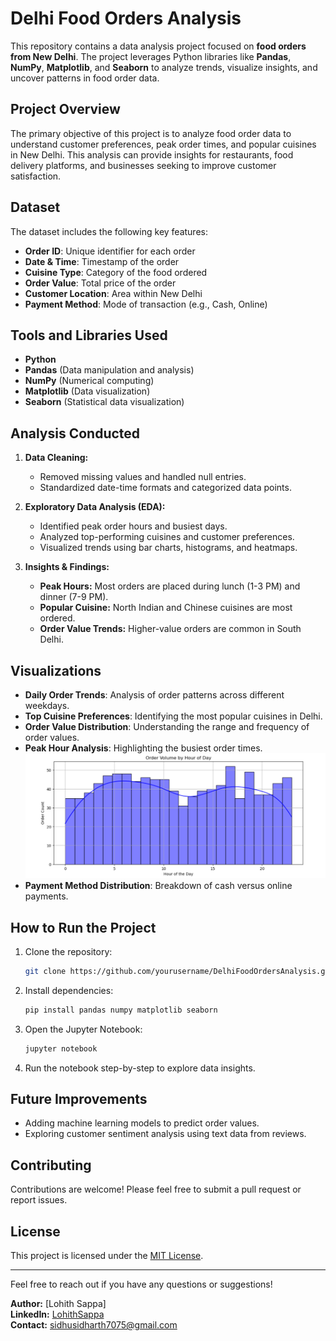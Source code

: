 # Delhi Food Orders Analysis

This repository contains a data analysis project focused on **food orders from New Delhi**. The project leverages Python libraries like **Pandas**, **NumPy**, **Matplotlib**, and **Seaborn** to analyze trends, visualize insights, and uncover patterns in food order data.

## Project Overview

The primary objective of this project is to analyze food order data to understand customer preferences, peak order times, and popular cuisines in New Delhi. This analysis can provide insights for restaurants, food delivery platforms, and businesses seeking to improve customer satisfaction.

## Dataset

The dataset includes the following key features:

- **Order ID**: Unique identifier for each order
- **Date & Time**: Timestamp of the order
- **Cuisine Type**: Category of the food ordered
- **Order Value**: Total price of the order
- **Customer Location**: Area within New Delhi
- **Payment Method**: Mode of transaction (e.g., Cash, Online)

## Tools and Libraries Used

- **Python**
- **Pandas** (Data manipulation and analysis)
- **NumPy** (Numerical computing)
- **Matplotlib** (Data visualization)
- **Seaborn** (Statistical data visualization)

## Analysis Conducted

1. **Data Cleaning:**

   - Removed missing values and handled null entries.
   - Standardized date-time formats and categorized data points.

2. **Exploratory Data Analysis (EDA):**

   - Identified peak order hours and busiest days.
   - Analyzed top-performing cuisines and customer preferences.
   - Visualized trends using bar charts, histograms, and heatmaps.

3. **Insights & Findings:**

   - **Peak Hours:** Most orders are placed during lunch (1-3 PM) and dinner (7-9 PM).
   - **Popular Cuisine:** North Indian and Chinese cuisines are most ordered.
   - **Order Value Trends:** Higher-value orders are common in South Delhi.

## Visualizations

- **Daily Order Trends**: Analysis of order patterns across different weekdays.
- **Top Cuisine Preferences**: Identifying the most popular cuisines in Delhi.
- **Order Value Distribution**: Understanding the range and frequency of order values.
- **Peak Hour Analysis**: Highlighting the busiest order times.
  ![BarChart](./1.png)
- **Payment Method Distribution**: Breakdown of cash versus online payments.

## How to Run the Project

1. Clone the repository:

   ```bash
   git clone https://github.com/yourusername/DelhiFoodOrdersAnalysis.git
   ```

2. Install dependencies:

   ```bash
   pip install pandas numpy matplotlib seaborn
   ```

3. Open the Jupyter Notebook:

   ```bash
   jupyter notebook
   ```

4. Run the notebook step-by-step to explore data insights.

## Future Improvements

- Adding machine learning models to predict order values.
- Exploring customer sentiment analysis using text data from reviews.

## Contributing

Contributions are welcome! Please feel free to submit a pull request or report issues.

## License

This project is licensed under the [MIT License](LICENSE).

---

Feel free to reach out if you have any questions or suggestions!

**Author:** [Lohith Sappa]\
**LinkedIn:** [LohithSappa](https://www.linkedin.com/in/lohith-sappa-aab07629a/)\
**Contact:** [sidhusidharth7075@gmail.com](mailto:sidhusidharth7075@gmail.com)
